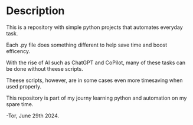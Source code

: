 # Description

This is a repository with simple python projects that automates everyday task. 

Each .py file does something different to help save time and boost efficency. 

With the rise of AI such as ChatGPT and CoPilot, many of these tasks can be done 
without theese scripts. 

Theese scripts, however, are in some cases even more timesaving when used properly. 

This repository is part of my journy learning python and automation on my spare time. 

-Tor, June 29th 2024. 
